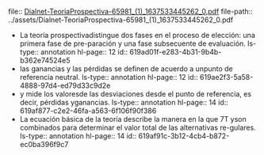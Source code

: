 file:: [Dialnet-TeoriaProspectiva-65981_(1)_1637533445262_0.pdf](../assets/Dialnet-TeoriaProspectiva-65981_(1)_1637533445262_0.pdf)
file-path:: ../assets/Dialnet-TeoriaProspectiva-65981_(1)_1637533445262_0.pdf

- La teoría prospectivadistingue dos fases en el proceso de elección: una primera fase de pre-paración y una fase subsecuente de evaluación. 
  ls-type:: annotation
  hl-page:: 12
  id:: 619ad01f-e283-4b31-9b4b-b362e74524e5
- las ganancias y las pérdidas se definen de acuerdo a unpunto de referencia neutral. 
  ls-type:: annotation
  hl-page:: 12
  id:: 619ae2f3-5a58-4888-97d4-ed79d33c9d2e
- y mide los valoresde las desviaciones desde el punto de referencia, es decir, pérdidas yganancias.
  ls-type:: annotation
  hl-page:: 14
  id:: 619af877-c2e2-46fa-a563-6f106f90f386
- La ecuación básica de la teoría describe la manera en la que 7T yson combinados para determinar el valor total de las alternativas re-gulares.
  ls-type:: annotation
  hl-page:: 14
  id:: 619af91c-3b12-4cb4-b872-ec0ba396f9c7